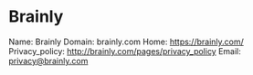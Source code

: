 
# Brainly

Name: Brainly
Domain: brainly.com
Home: https://brainly.com/
Privacy_policy: http://brainly.com/pages/privacy_policy
Email: privacy@brainly.com
